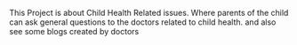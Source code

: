 This Project is about Child Health Related issues.
Where parents of the child can ask general questions to the doctors related to child health.
and also see some blogs created by doctors
